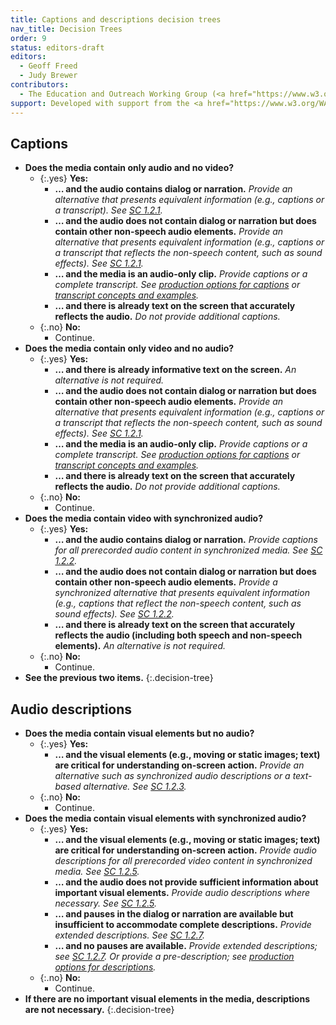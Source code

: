 ```yaml
---
title: Captions and descriptions decision trees
nav_title: Decision Trees
order: 9
status: editors-draft
editors:
  - Geoff Freed
  - Judy Brewer
contributors:
  - The Education and Outreach Working Group (<a href="https://www.w3.org/WAI/EO/">EOWG</a>)
support: Developed with support from the <a href="https://www.w3.org/WAI/WCAGTA/">U.S. Access Board, WCAG TA Project</a>
---
```


## Captions

-   **Does the media contain only audio and no video?**
	-   {:.yes} **Yes:**
		-   **… and the audio contains dialog or narration.**
			_Provide an alternative that presents equivalent information (e.g., captions or a transcript).  See [SC 1.2.1](https://www.w3.org/TR/UNDERSTANDING-WCAG20/media-equiv-av-only-alt.html)._
		-   **… and the audio does not contain dialog or narration but does contain other non-speech audio elements.**
			_Provide an alternative that presents equivalent information (e.g., captions or a transcript that reflects the non-speech content, such as sound effects).  See [SC 1.2.1](https://www.w3.org/TR/UNDERSTANDING-WCAG20/media-equiv-av-only-alt.html)._
		-   **… and the media is an audio-only clip.**
      _Provide captions or a complete transcript. See [production options for captions](production-captions.html) or [transcript concepts and examples](transcript.html)._
		-   **… and there is already text on the screen that accurately reflects the audio.** _Do not provide additional captions._
	-   {:.no} **No:**
		- Continue.
-   **Does the media contain only video and no audio?**
	-   {:.yes} **Yes:**
		-   **… and there is already informative text on the screen.**
			_An alternative is not required._
		-   **… and the audio does not contain dialog or narration but does contain other non-speech audio elements.**
			_Provide an alternative that presents equivalent information (e.g., captions or a transcript that reflects the non-speech content, such as sound effects).  See [SC 1.2.1](https://www.w3.org/TR/UNDERSTANDING-WCAG20/media-equiv-av-only-alt.html)._
		-   **… and the media is an audio-only clip.**
      _Provide captions or a complete transcript. See [production options for captions](production-captions.html) or [transcript concepts and examples](transcript.html)._
		-   **… and there is already text on the screen that accurately reflects the audio.** _Do not provide additional captions._
	-   {:.no} **No:**
		- Continue.
-   **Does the media contain video with synchronized audio?**
	-   {:.yes} **Yes:**
		-   **… and the audio contains dialog or narration.**
			_Provide captions for all prerecorded audio content in synchronized media.  See [SC 1.2.2](https://www.w3.org/TR/UNDERSTANDING-WCAG20/media-equiv-captions.html)._
		-   **… and the audio does not contain dialog or narration but does contain other non-speech audio elements.**
			_Provide a synchronized alternative that presents equivalent information (e.g., captions that reflect the non-speech content, such as sound effects). See [SC 1.2.2](https://www.w3.org/TR/UNDERSTANDING-WCAG20/media-equiv-captions.html)._
		-   **… and there is already text on the screen that accurately reflects the audio (including both speech and non-speech elements).**
      _An alternative is not required._
	-   {:.no} **No:**
		- Continue.
- **See the previous two items.**
{:.decision-tree}

## Audio descriptions

-   **Does the media contain visual elements but no audio?**
	-   {:.yes} **Yes:**
		-   **… and the visual elements (e.g., moving or static images; text) are critical for understanding on-screen action.**
			_Provide an alternative such as synchronized audio descriptions or a text-based alternative. See [SC 1.2.3](https://www.w3.org/TR/UNDERSTANDING-WCAG20/media-equiv-audio-desc.html)._
	-   {:.no} **No:**
		- Continue.
-   **Does the media contain visual elements with synchronized audio?**
	-   {:.yes} **Yes:**
		-   **… and the visual elements (e.g., moving or static images; text) are critical for understanding on-screen action.**
			_Provide audio descriptions for all prerecorded video content in synchronized media. See [SC 1.2.5](https://www.w3.org/TR/UNDERSTANDING-WCAG20/media-equiv-audio-desc-only.html)._
		-   **… and the audio does not provide sufficient information about important visual elements.**
    	_Provide audio descriptions where necessary.  See [SC 1.2.5](https://www.w3.org/TR/UNDERSTANDING-WCAG20/media-equiv-audio-desc-only.html)._
		-   **… and pauses in the dialog or narration are available but insufficient to accommodate complete descriptions.**
    	_Provide extended descriptions. See [SC 1.2.7](https://www.w3.org/TR/UNDERSTANDING-WCAG20/media-equiv-extended-ad.html)._
		-   **… and no pauses are available.**
    	_Provide extended descriptions; see [SC 1.2.7](https://www.w3.org/TR/UNDERSTANDING-WCAG20/media-equiv-extended-ad.html).  Or provide a pre-description; see [production options for descriptions](production-audio-description.html)._
	-   {:.no} **No:**
		- Continue.
-   **If there are no important visual elements in the media, descriptions are not necessary.**
{:.decision-tree}
